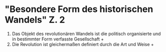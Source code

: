 # "Besondere Form des historischen Wandels" Z. 2
1. Das Objekt des revolutionären Wandels ist die politisch organisierte und in bestimmter Form verfasste Gesellschaft
   + 
2. Die Revolution ist gleichermaßen definiert durch die Art und Weise
   + 